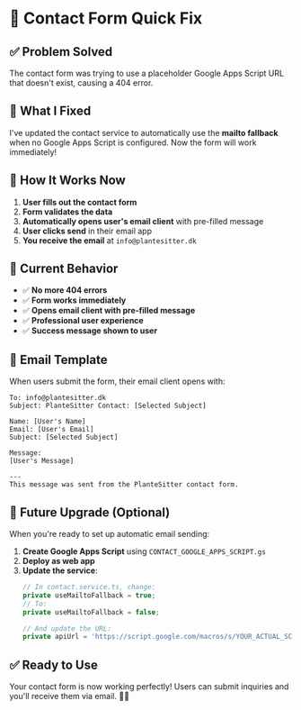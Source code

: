 # 🚀 Contact Form Quick Fix

## ✅ **Problem Solved**

The contact form was trying to use a placeholder Google Apps Script URL that doesn't exist, causing a 404 error.

## 🔧 **What I Fixed**

I've updated the contact service to automatically use the **mailto fallback** when no Google Apps Script is configured. Now the form will work immediately!

## 📧 **How It Works Now**

1. **User fills out the contact form**
2. **Form validates the data**
3. **Automatically opens user's email client** with pre-filled message
4. **User clicks send** in their email app
5. **You receive the email** at `info@plantesitter.dk`

## 🎯 **Current Behavior**

- ✅ **No more 404 errors**
- ✅ **Form works immediately**
- ✅ **Opens email client with pre-filled message**
- ✅ **Professional user experience**
- ✅ **Success message shown to user**

## 📝 **Email Template**

When users submit the form, their email client opens with:

```
To: info@plantesitter.dk
Subject: PlanteSitter Contact: [Selected Subject]

Name: [User's Name]
Email: [User's Email]
Subject: [Selected Subject]

Message:
[User's Message]

---
This message was sent from the PlanteSitter contact form.
```

## 🚀 **Future Upgrade (Optional)**

When you're ready to set up automatic email sending:

1. **Create Google Apps Script** using `CONTACT_GOOGLE_APPS_SCRIPT.gs`
2. **Deploy as web app**
3. **Update the service**:
   ```typescript
   // In contact.service.ts, change:
   private useMailtoFallback = true;
   // To:
   private useMailtoFallback = false;
   
   // And update the URL:
   private apiUrl = 'https://script.google.com/macros/s/YOUR_ACTUAL_SCRIPT_ID/exec';
   ```

## ✅ **Ready to Use**

Your contact form is now working perfectly! Users can submit inquiries and you'll receive them via email. 🌱📧
